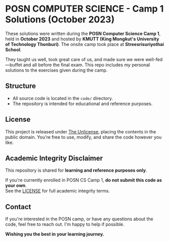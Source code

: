 # POSN COMPUTER SCIENCE - Camp 1 Solutions (October 2023)

These solutions were written during the **POSN Computer Science Camp 1**, held in **October 2023** and hosted by **KMUTT (King Mongkut's University of Technology Thonburi)**. The onsite camp took place at **Streesrisuriyothai School**.

They taught us well, took great care of us, and made sure we were well-fed—buffet and all before the final exam. This repo includes my personal solutions to the exercises given during the camp.

## Structure

- All source code is located in the `code/` directory.
- The repository is intended for educational and reference purposes.

## License

This project is released under [The Unlicense](https://unlicense.org/), placing the contents in the public domain. You're free to use, modify, and share the code however you like.

## Academic Integrity Disclaimer

This repository is shared for **learning and reference purposes only**.

If you're currently enrolled in POSN CS Camp 1, **do not submit this code as your own**.  
See the [LICENSE](LICENSE) for full academic integrity terms.


## Contact

If you're interested in the POSN camp, or have any questions about the code, feel free to reach out. I'm happy to help if possible.

**Wishing you the best in your learning journey.**

